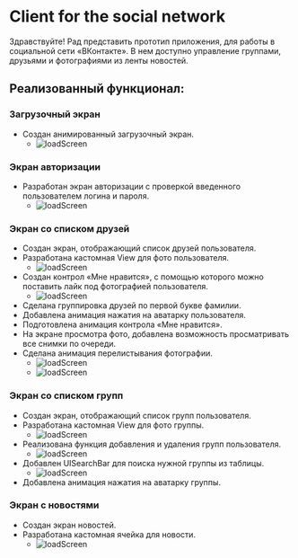 # Client for the social network

Здравствуйте! Рад представить прототип приложения, для работы в социальной сети «ВКонтакте». В нем доступно управление группами, друзьями и фотографиями из ленты новостей.

## Реализованный функционал:

### Загрузочный экран
+ Создан анимированный загрузочный экран.
    + ![loadScreen](https://github.com/KovalMark/ScreenshotApp/blob/master/SCN/loadScreen.png)

### Экран авторизации
+ Разработан экран авторизации с проверкой введенного пользователем логина и пароля.
    + ![loadScreen](https://github.com/KovalMark/ScreenshotApp/blob/master/SCN/ErrorLoginPassword.png)

### Экран со списком друзей
+ Создан экран, отображающий список друзей пользователя.
+ Разработана кастомная View для фото пользователя.
    + ![loadScreen](https://github.com/KovalMark/ScreenshotApp/blob/master/SCN/FriendsList.png)
+ Создан контрол «Мне нравится», с помощью которого можно поставить лайк под фотографией пользователя.
    + ![loadScreen](https://github.com/KovalMark/ScreenshotApp/blob/master/SCN/CustomLike.png)
+ Сделана группировка друзей по первой букве фамилии.
+ Добавлена анимация нажатия на аватарку пользователя.
+ Подготовлена анимация контрола «Мне нравится».
+ На экране просмотра фото, добавлена возможность просматривать все снимки по очереди.
+ Сделана анимация перелистывания фотографии.
    + ![loadScreen](https://github.com/KovalMark/ScreenshotApp/blob/master/SCN/Photos.png)
    + ![loadScreen](https://github.com/KovalMark/ScreenshotApp/blob/master/SCN/AnimatePhotos.png)

### Экран со списком групп
+ Создан экран, отображающий список групп пользователя.
+ Разработана кастомная View для фото группы.
    + ![loadScreen](https://github.com/KovalMark/ScreenshotApp/blob/master/SCN/Groups.png)
+ Реализована функция добавления и удаления групп пользователя.
    + ![loadScreen](https://github.com/KovalMark/ScreenshotApp/blob/master/SCN/DeleteGroups.png)
+ Добавлен UISearchBar для поиска нужной группы из таблицы.
    + ![loadScreen](https://github.com/KovalMark/ScreenshotApp/blob/master/SCN/SearchGroups.png)
+ Добавлена анимация нажатия на аватарку группы.

### Экран с новостями
+ Создан экран новостей.
+ Разработана кастомная ячейка для новости.
    + ![loadScreen](https://github.com/KovalMark/ScreenshotApp/blob/master/SCN/XibCell.png)

